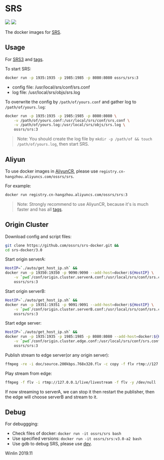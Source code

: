 # SRS

[![](https://cloud.githubusercontent.com/assets/2777660/22814959/c51cbe72-ef92-11e6-81cc-32b657b285d5.png)](https://github.com/ossrs/srs/wiki/v1_CN_Contact#wechat)
![](https://ossrs.net:8443/gif/small/sls.gif?site=github.com&path=/docker/v3)

The docker images for [SRS](https://github.com/ossrs/srs).

<a name="srs3"></a>
<a name="usage"></a>
## Usage

For [SRS3](https://github.com/ossrs/srs/tree/3.0release) and [tags](https://github.com/ossrs/srs/tags).

To start SRS:

```bash
docker run -p 1935:1935 -p 1985:1985 -p 8080:8080 ossrs/srs:3
```

* config file: /usr/local/srs/conf/srs.conf
* log file: /usr/local/srs/objs/srs.log

To overwrite the config by `/path/of/yours.conf` and gather log to `/path/of/yours.log`:

```bash
docker run -p 1935:1935 -p 1985:1985 -p 8080:8080 \
    -v /path/of/yours.conf:/usr/local/srs/conf/srs.conf \
    -v /path/of/yours.log:/usr/local/srs/objs/srs.log \
    ossrs/srs:3
```

> Note: You should create the log file by ```mkdir -p /path/of && touch /path/of/yours.log```, then start SRS.

## Aliyun

To use docker images in [AliyunCR](https://cr.console.aliyun.com/), 
please use `registry.cn-hangzhou.aliyuncs.com/ossrs/srs`.

For example:

```bash
docker run registry.cn-hangzhou.aliyuncs.com/ossrs/srs:3
```

> Note: Strongly recommend to use AliyunCR, because it's is much faster and has all [tags](https://hub.docker.com/repository/docker/ossrs/srs/tags?page=1).

## Origin Cluster

Download config and script files:

```bash
git clone https://github.com/ossrs/srs-docker.git &&
cd srs-docker/3.0
```

Start origin serverA:

```bash
HostIP=`./auto/get_host_ip.sh` &&
docker run -p 19350:19350 -p 9090:9090 --add-host=docker:${HostIP} \
    -v `pwd`/conf/origin.cluster.serverA.conf:/usr/local/srs/conf/srs.conf \
    ossrs/srs:3
```

Start origin serverB:

```bash
HostIP=`./auto/get_host_ip.sh` &&
docker run -p 19351:19351 -p 9091:9091 --add-host=docker:${HostIP} \
    -v `pwd`/conf/origin.cluster.serverB.conf:/usr/local/srs/conf/srs.conf \
    ossrs/srs:3
```

Start edge server:

```bash
HostIP=`./auto/get_host_ip.sh` &&
docker run -p 1935:1935 -p 1985:1985 -p 8080:8080 --add-host=docker:${HostIP} \
    -v `pwd`/conf/origin.cluster.edge.conf:/usr/local/srs/conf/srs.conf \
    ossrs/srs:3
```

Publish stream to edge server(or any origin server):

```bash
ffmpeg -re -i doc/source.200kbps.768x320.flv -c copy -f flv rtmp://127.0.0.1/live/livestream
```

Play stream from edge:

```bash
ffmpeg -f flv -i rtmp://127.0.0.1/live/livestream -f flv -y /dev/null
```

If now streaming to serverA, we can stop it then restart the publisher, 
then the edge will choose serverB and stream to it.

## Debug

For debuggging:

* Check files of docker: ```docker run -it ossrs/srs bash```
* Use specified versions: ```docker run -it ossrs/srs:v3.0-a2 bash```
* Use gdb to debug SRS, please use [dev](https://github.com/ossrs/srs-docker/tree/dev#usage).

Winlin 2019.11
